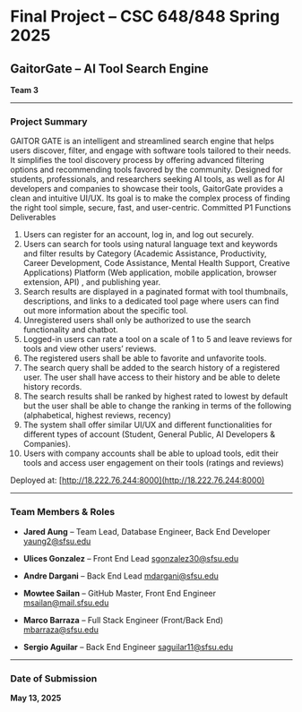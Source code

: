 # Final Project – CSC 648/848 Spring 2025  
## GaitorGate – AI Tool Search Engine  
**Team 3**

---

###  Project Summary
GAITOR GATE is an intelligent and streamlined search engine that helps users discover, filter, and engage with software tools tailored to their needs. It simplifies the tool discovery process by offering advanced filtering options and recommending tools favored by the community.
Designed for students, professionals, and researchers seeking AI tools, as well as for AI developers and companies to showcase their tools, GaitorGate provides a clean and intuitive UI/UX. Its goal is to make the complex process of finding the right tool simple, secure, fast, and user-centric.
Committed P1 Functions Deliverables 

1. Users can register for an account, log in, and log out securely.
2. Users can search for tools using natural language text and keywords and filter results by Category (Academic Assistance, Productivity, Career Development, Code Assistance, Mental Health Support, Creative Applications) Platform (Web application, mobile application, browser extension, API) , and publishing year.
3. Search results are displayed in a paginated format with tool thumbnails, descriptions, and links to a dedicated tool page where users can find out more information about the specific tool.
4. Unregistered users shall only be authorized to use the search functionality and chatbot. 
5. Logged-in users can rate a tool on a scale of 1 to 5 and leave reviews for tools and view other users’ reviews.
6. The registered users shall be able to favorite and unfavorite tools.
7. The search query shall be added to the search history of a registered user. The user shall have access to their history and be able to delete history records. 
8. The search results shall be ranked by highest rated to lowest by default but the user shall be able to change the ranking in terms of the following (alphabetical, highest reviews, recency)
9. The system shall offer similar UI/UX and different functionalities for different types of account (Student, General Public, AI Developers & Companies).
10. Users with company accounts shall be able to upload tools, edit their tools and access user engagement on their tools (ratings and reviews)

Deployed at: [http://18.222.76.244:8000](http://18.222.76.244:8000)

---

### Team Members & Roles

- **Jared Aung** – Team Lead, Database Engineer, Back End Developer  
  yaung2@sfsu.edu

- **Ulices Gonzalez** – Front End Lead
  sgonzalez30@sfsu.edu
  
- **Andre Dargani** – Back End Lead
  mdargani@sfsu.edu
  
- **Mowtee Sailan** – GitHub Master, Front End Engineer
  msailan@mail.sfsu.edu
  	
- **Marco Barraza** – Full Stack Engineer (Front/Back End)
  mbarraza@sfsu.edu
  
- **Sergio Aguilar** – Back End Engineer
  saguilar11@sfsu.edu

---

### Date of Submission  
**May 13, 2025**




